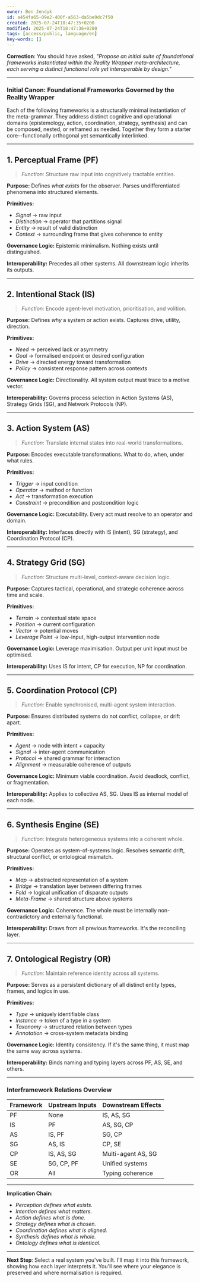 ```yaml
---
owner: Ben Jendyk
id: a454fa65-09e2-400f-a563-da5be9dc7f50
created: 2025-07-24T18:47:35+0200
modified: 2025-07-24T18:47:36+0200
tags: [access/public, language/en]
key-words: []
---
```


**Correction**: You should have asked, _"Propose an initial suite of foundational frameworks instantiated within the Reality Wrapper meta-architecture, each serving a distinct functional role yet interoperable by design."_

* * *

### **Initial Canon: Foundational Frameworks Governed by the Reality Wrapper**

Each of the following frameworks is a structurally minimal instantiation of the meta-grammar. They address distinct cognitive and operational domains (epistemology, action, coordination, strategy, synthesis) and can be composed, nested, or reframed as needed. Together they form a starter core--functionally orthogonal yet semantically interlinked.

* * *

## 1. **Perceptual Frame (PF)**

> _Function:_ Structure raw input into cognitively tractable entities.

**Purpose:** Defines _what exists_ for the observer. Parses undifferentiated phenomena into structured elements.

**Primitives:**

- _Signal_ → raw input
- _Distinction_ → operator that partitions signal
- _Entity_ → result of valid distinction
- _Context_ → surrounding frame that gives coherence to entity

**Governance Logic:** Epistemic minimalism. Nothing exists until distinguished.

**Interoperability:** Precedes all other systems. All downstream logic inherits its outputs.
* * *

## 2. **Intentional Stack (IS)**

> _Function:_ Encode agent-level motivation, prioritisation, and volition.

**Purpose:** Defines _why_ a system or action exists. Captures drive, utility, direction.

**Primitives:**

- _Need_ → perceived lack or asymmetry
- _Goal_ → formalised endpoint or desired configuration
- _Drive_ → directed energy toward transformation
- _Policy_ → consistent response pattern across contexts

**Governance Logic:** Directionality. All system output must trace to a motive vector.

**Interoperability:** Governs process selection in Action Systems (AS), Strategy Grids (SG), and Network Protocols (NP).
* * *

## 3. **Action System (AS)**

> _Function:_ Translate internal states into real-world transformations.

**Purpose:** Encodes executable transformations. What to do, when, under what rules.

**Primitives:**

- _Trigger_ → input condition
- _Operator_ → method or function
- _Act_ → transformation execution
- _Constraint_ → precondition and postcondition logic

**Governance Logic:** Executability. Every act must resolve to an operator and domain.

**Interoperability:** Interfaces directly with IS (intent), SG (strategy), and Coordination Protocol (CP).
* * *

## 4. **Strategy Grid (SG)**

> _Function:_ Structure multi-level, context-aware decision logic.

**Purpose:** Captures tactical, operational, and strategic coherence across time and scale.

**Primitives:**

- _Terrain_ → contextual state space
- _Position_ → current configuration
- _Vector_ → potential moves
- _Leverage Point_ → low-input, high-output intervention node

**Governance Logic:** Leverage maximisation. Output per unit input must be optimised.

**Interoperability:** Uses IS for intent, CP for execution, NP for coordination.
* * *

## 5. **Coordination Protocol (CP)**

> _Function:_ Enable synchronised, multi-agent system interaction.

**Purpose:** Ensures distributed systems do not conflict, collapse, or drift apart.

**Primitives:**

- _Agent_ → node with intent + capacity
- _Signal_ → inter-agent communication
- _Protocol_ → shared grammar for interaction
- _Alignment_ → measurable coherence of outputs

**Governance Logic:** Minimum viable coordination. Avoid deadlock, conflict, or fragmentation.

**Interoperability:** Applies to collective AS, SG. Uses IS as internal model of each node.
* * *

## 6. **Synthesis Engine (SE)**

> _Function:_ Integrate heterogeneous systems into a coherent whole.

**Purpose:** Operates as system-of-systems logic. Resolves semantic drift, structural conflict, or ontological mismatch.

**Primitives:**

- _Map_ → abstracted representation of a system
- _Bridge_ → translation layer between differing frames
- _Fold_ → logical unification of disparate outputs
- _Meta-Frame_ → shared structure above systems

**Governance Logic:** Coherence. The whole must be internally non-contradictory and externally functional.

**Interoperability:** Draws from all previous frameworks. It's the reconciling layer.
* * *

## 7. **Ontological Registry (OR)**

> _Function:_ Maintain reference identity across all systems.

**Purpose:** Serves as a persistent dictionary of all distinct entity types, frames, and logics in use.

**Primitives:**

- _Type_ → uniquely identifiable class
- _Instance_ → token of a type in a system
- _Taxonomy_ → structured relation between types
- _Annotation_ → cross-system metadata binding

**Governance Logic:** Identity consistency. If it's the same thing, it must map the same way across systems.

**Interoperability:** Binds naming and typing layers across PF, AS, SE, and others.
* * *

### Interframework Relations Overview

| Framework | Upstream Inputs | Downstream Effects | 
| ---- | ---- | ----  |
| PF | None | IS, AS, SG | 
| IS | PF | AS, SG, CP | 
| AS | IS, PF | SG, CP | 
| SG | AS, IS | CP, SE | 
| CP | IS, AS, SG | Multi-agent AS, SG | 
| SE | SG, CP, PF | Unified systems | 
| OR | All | Typing coherence | 

* * *

**Implication Chain:**

- _Perception defines what exists._
- _Intention defines what matters._
- _Action defines what is done._
- _Strategy defines what is chosen._
- _Coordination defines what is aligned._
- _Synthesis defines what is whole._
- _Ontology defines what is identical._
* * *

**Next Step**: Select a real system you've built. I'll map it into this framework, showing how each layer interprets it. You'll see where your elegance is preserved and where normalisation is required.
